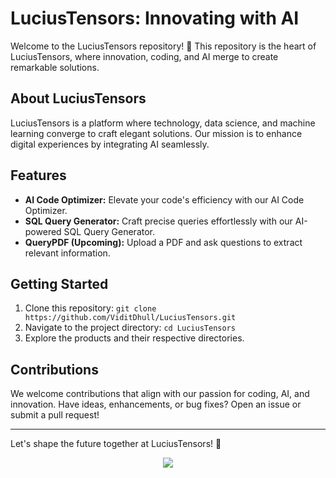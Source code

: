# LuciusTensors: Innovating with AI

Welcome to the LuciusTensors repository! 🚀 This repository is the heart of LuciusTensors, where innovation, coding, and AI merge to create remarkable solutions.

## About LuciusTensors

LuciusTensors is a platform where technology, data science, and machine learning converge to craft elegant solutions. Our mission is to enhance digital experiences by integrating AI seamlessly.

## Features

- **AI Code Optimizer:** Elevate your code's efficiency with our AI Code Optimizer.
- **SQL Query Generator:** Craft precise queries effortlessly with our AI-powered SQL Query Generator.
- **QueryPDF (Upcoming):** Upload a PDF and ask questions to extract relevant information.

## Getting Started

1. Clone this repository: `git clone https://github.com/ViditDhull/LuciusTensors.git`
2. Navigate to the project directory: `cd LuciusTensors`
3. Explore the products and their respective directories.

## Contributions

We welcome contributions that align with our passion for coding, AI, and innovation. Have ideas, enhancements, or bug fixes? Open an issue or submit a pull request!

---

Let's shape the future together at LuciusTensors! 🌟

<p align="center">
  <a href="https://github.com/LuciusTensors">
    <img src="https://komarev.com/ghpvc/?username=LuciusTensors&color=red&style=flat)" />
  </a>
</p>

